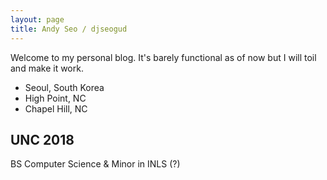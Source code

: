 ```yaml
---
layout: page
title: Andy Seo / djseogud
---
```

Welcome to my personal blog. It's barely functional as of now but I will toil and make it work.
- Seoul, South Korea
- High Point, NC
- Chapel Hill, NC
## UNC 2018
BS Computer Science
&
 Minor in INLS (?)



